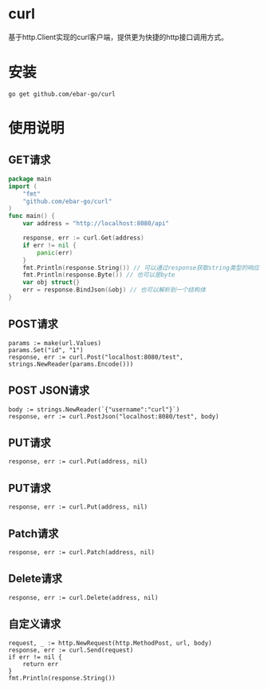 # curl
基于http.Client实现的curl客户端，提供更为快捷的http接口调用方式。

# 安装
```
go get github.com/ebar-go/curl
```

# 使用说明
## GET请求
```go
package main
import (
	"fmt"
	"github.com/ebar-go/curl"
)
func main() {
    var address = "http://localhost:8080/api"

    response, err := curl.Get(address)
    if err != nil {
        panic(err)
    }
    fmt.Println(response.String()) // 可以通过response获取string类型的响应
    fmt.Println(response.Byte()) // 也可以是byte
    var obj struct{}
    err = response.BindJson(&obj) // 也可以解析到一个结构体
}
```

## POST请求
```
params := make(url.Values)
params.Set("id", "1")
response, err := curl.Post("localhost:8080/test", strings.NewReader(params.Encode()))
```

## POST JSON请求
```
body := strings.NewReader(`{"username":"curl"}`)
response, err := curl.PostJson("localhost:8080/test", body)
```
## PUT请求
```
response, err := curl.Put(address, nil)
```

## PUT请求
```
response, err := curl.Put(address, nil)
```


## Patch请求
```
response, err := curl.Patch(address, nil)
```

## Delete请求
```
response, err := curl.Delete(address, nil)
```

## 自定义请求
```
request, _ := http.NewRequest(http.MethodPost, url, body)
response, err := curl.Send(request)
if err != nil {
    return err
}
fmt.Println(response.String())
```
